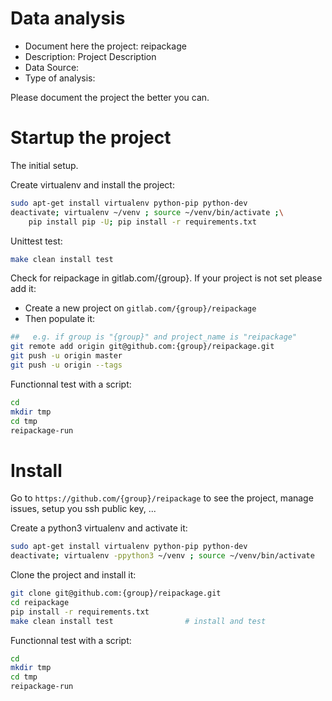 # Data analysis
- Document here the project: reipackage
- Description: Project Description
- Data Source:
- Type of analysis:

Please document the project the better you can.

# Startup the project

The initial setup.

Create virtualenv and install the project:
```bash
sudo apt-get install virtualenv python-pip python-dev
deactivate; virtualenv ~/venv ; source ~/venv/bin/activate ;\
    pip install pip -U; pip install -r requirements.txt
```

Unittest test:
```bash
make clean install test
```

Check for reipackage in gitlab.com/{group}.
If your project is not set please add it:

- Create a new project on `gitlab.com/{group}/reipackage`
- Then populate it:

```bash
##   e.g. if group is "{group}" and project_name is "reipackage"
git remote add origin git@github.com:{group}/reipackage.git
git push -u origin master
git push -u origin --tags
```

Functionnal test with a script:

```bash
cd
mkdir tmp
cd tmp
reipackage-run
```

# Install

Go to `https://github.com/{group}/reipackage` to see the project, manage issues,
setup you ssh public key, ...

Create a python3 virtualenv and activate it:

```bash
sudo apt-get install virtualenv python-pip python-dev
deactivate; virtualenv -ppython3 ~/venv ; source ~/venv/bin/activate
```

Clone the project and install it:

```bash
git clone git@github.com:{group}/reipackage.git
cd reipackage
pip install -r requirements.txt
make clean install test                # install and test
```
Functionnal test with a script:

```bash
cd
mkdir tmp
cd tmp
reipackage-run
```
